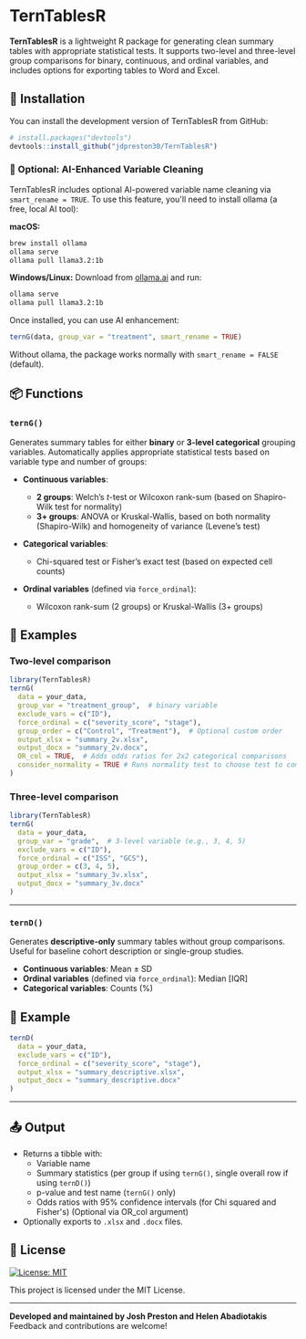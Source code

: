 # TernTablesR
**TernTablesR** is a lightweight R package for generating clean summary tables with appropriate statistical tests. It supports two-level and three-level group comparisons for binary, continuous, and ordinal variables, and includes options for exporting tables to Word and Excel.

## 🚀 Installation

You can install the development version of TernTablesR from GitHub:

```r
# install.packages("devtools")
devtools::install_github("jdpreston30/TernTablesR")
```

### 🤖 Optional: AI-Enhanced Variable Cleaning

TernTablesR includes optional AI-powered variable name cleaning via `smart_rename = TRUE`. To use this feature, you'll need to install ollama (a free, local AI tool):

**macOS:**
```bash
brew install ollama
ollama serve
ollama pull llama3.2:1b
```

**Windows/Linux:** Download from [ollama.ai](https://ollama.ai) and run:
```bash
ollama serve
ollama pull llama3.2:1b
```

Once installed, you can use AI enhancement:
```r
ternG(data, group_var = "treatment", smart_rename = TRUE)
```

Without ollama, the package works normally with `smart_rename = FALSE` (default).

## 📦 Functions

### `ternG()`

Generates summary tables for either **binary** or **3-level categorical** grouping variables. Automatically applies appropriate statistical tests based on variable type and number of groups:

- **Continuous variables**:
  - **2 groups**: Welch’s *t*-test or Wilcoxon rank-sum (based on Shapiro-Wilk test for normality)
  - **3+ groups**: ANOVA or Kruskal-Wallis, based on both normality (Shapiro-Wilk) and homogeneity of variance (Levene’s test)

- **Categorical variables**:
  - Chi-squared test or Fisher’s exact test (based on expected cell counts)

- **Ordinal variables** (defined via `force_ordinal`):
  - Wilcoxon rank-sum (2 groups) or Kruskal-Wallis (3+ groups)

## 📝 Examples

### Two-level comparison

```r
library(TernTablesR)
ternG(
  data = your_data,
  group_var = "treatment_group",  # binary variable
  exclude_vars = c("ID"),
  force_ordinal = c("severity_score", "stage"),
  group_order = c("Control", "Treatment"),  # Optional custom order
  output_xlsx = "summary_2v.xlsx",
  output_docx = "summary_2v.docx",
  OR_col = TRUE,  # Adds odds ratios for 2x2 categorical comparisons
  consider_normality = TRUE # Runs normality test to choose test to compare means (default)
)
```

### Three-level comparison

```r
library(TernTablesR)
ternG(
  data = your_data,
  group_var = "grade",  # 3-level variable (e.g., 3, 4, 5)
  exclude_vars = c("ID"),
  force_ordinal = c("ISS", "GCS"),
  group_order = c(3, 4, 5),
  output_xlsx = "summary_3v.xlsx",
  output_docx = "summary_3v.docx"
)
```

---

### `ternD()`

Generates **descriptive-only** summary tables without group comparisons. Useful for baseline cohort description or single-group studies.

- **Continuous variables**: Mean ± SD  
- **Ordinal variables** (defined via `force_ordinal`): Median [IQR]  
- **Categorical variables**: Counts (%)

## 📝 Example

```r
ternD(
  data = your_data,
  exclude_vars = c("ID"),
  force_ordinal = c("severity_score", "stage"),
  output_xlsx = "summary_descriptive.xlsx",
  output_docx = "summary_descriptive.docx"
)
```

---

## 📤 Output

- Returns a tibble with:
  - Variable name  
  - Summary statistics (per group if using `ternG()`, single overall row if using `ternD()`)  
  - p-value and test name (`ternG()` only)
  - Odds ratios with 95% confidence intervals (for Chi squared and Fisher's) (Optional via OR_col argument)
- Optionally exports to `.xlsx` and `.docx` files.


## 📄 License

[![License: MIT](https://img.shields.io/badge/license-MIT-green.svg)](LICENSE)

This project is licensed under the MIT License.

---

**Developed and maintained by Josh Preston and Helen Abadiotakis**  
Feedback and contributions are welcome!
